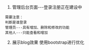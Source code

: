 1. 管理后台页面---登录注册正在建设中
  ```
  需要注意：
  判断是谁登录
  管理员---具有增加、删除和修改的功能
  其他人---只能查看和增加
  ```

2. 展示blog效果 使用bootstrap进行优化
